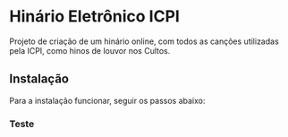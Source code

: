 # Hinário Eletrônico ICPI

Projeto de criação de um hinário online, com todos as canções utilizadas pela ICPI, como hinos de louvor nos Cultos.

## Instalação

Para a instalação funcionar, seguir os passos abaixo:

### Teste
